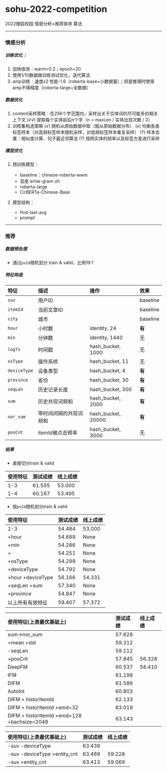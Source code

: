 # sohu-2022-competition
 2022搜狐校园 情感分析×推荐排序 算法

---

### **情感分析**

##### 训练优化：
1. 加快收敛：warm=0.2；epoch=20
2. 使用1/10数据做训练测试优化，迭代算法
3. amp训练：速度x2 性能-1.6（roberta-base+小数据量）；但是推理时使用amp不降精度（roberta-large+全数据）

##### 数据优化

1. content采样策略：在256个字范围内，采样出关于实体词的尽可能多的相关上下文
(√√) 提取每个实体前后n个字（n = maxLen / 实体出现次数 / 2）
2. 训练集构造策略
(√) 随机从原始数据中取（服从原始数据分布）
(x) 均衡各类标签样本（对高频标签样本随机采样，对低频标签样本重复采样）
(?) 样本去重：相似度计算、句子最近邻算法
(?) 按照实体的频率以及标签方差进行采样

##### 模型优化
1. 预训练模型：
   - baseline：chinese-roberta-wwm
   - 百度 ernie-gram-zh
   - roberta-large
   - CirBERTa-Chinese-Base

2. 模型结构：
   - first-last-avg
   - prompt

---

### **推荐**

##### 数据预处理

- 通过`pvId`随机划分 train & valid，比例19:1

##### 特征构造
| 特征         | 描述                   | 操作               | 效果     |
| :----------- | :--------------------- | :----------------- | :------- |
| `suv`        | 用户ID                 |                    | baseline |
| `itemId`     | 当前文章ID             |                    | baseline |
| `city`       | 城市                   |                    | baseline |
| `hour`       | 小时数                 | identity, 24       | **有**   |
| `min`        | 分钟数                 | identity, 1440     | 无       |
| `logTs`      | 时间戳                 | hash_bucket, 1000  | 无       |
| `osType`     | 操作系统               | hash_bucket, 11    | 无       |
| `deviceType` | 设备类型               | hash_bucket, 4     | **有**   |
| `province`   | 省份                   | hash_bucket, 30    | **有**   |
| `seqLen`     | 历史记录长度           | hash_bucket, 300   | **有**   |
| `sum`        | 历史共现词频和         | hash_bucket, 2000  | **有**   |
| `nor_sum`    | 带时间间隔的共现词频和 | hash_bucket, 20000 | **有**   |
| `posCnt`     | itemId被点击频率       | hash_bucket, 3000  | 无       |


##### 结果

- 直接切分train & valid

| 使用特征 | 测试成绩 | 线上成绩 |
| :------- | :------- | :------- |
| 1-3      | 61.555   | 53.000   |
| 1-4      | 60.167   | 53.495   |

- 按`pvId`随机划分train & valid

| 使用特征          | 测试成绩 | 线上成绩 |
| :---------------- | :------- | :------- |
| 1-3               | 54.484   | 53.000   |
| +hour             | 54.689   | None     |
| +min              | 54.286   | None     |
| +                      | 54.251   | None     |
| +osType           | 54.299   | None     |
| +deviceType       | 54.792   | None     |
| +hour +deviceType | 56.166   | 54.331   |
| +seqLen +sum      | 57.340   | None     |
| +province         | 54.847   | None     |
| 以上所有有效特征  | 59.407   | 57.372   |

| 使用特征(上表最优基础上)                    | 测试成绩 | 线上成绩 |
| :------------------------------------------ | :------- | :------- |
| sum->nor_sum                                | 57.628   |          |
| +mean +std                                  | 59.312   |          |
| -seqLen                                     | 59.112   |          |
| +posCnt                                     | 57.845   | 56.328   |
| DeepFM                                      | 60.537   | 58.410   |
| IFM                                         | 61.198   |          |
| DIFM                                        | 61.586   |          |
| AutoInt                                     | 60.803   |          |
| DIFM + historItemId                         | 62.133   |          |
| DIFM + historItemId +emd=32                 | 63.019   |          |
| DIFM + historItemId +emd=128 +bachsize=2048 | 63.143   |          |

| 使用特征(上表最优基础上)      | 测试成绩 | 线上成绩 |
| :---------------------------- | :------- | :------- |
| -suv -deviceType              | 63.439   |          |
| -suv -deviceType  +entity_cnt | 63.469   | 59.228   |
| -suv   +entity_cnt            | 63.413   | 59.069   |
